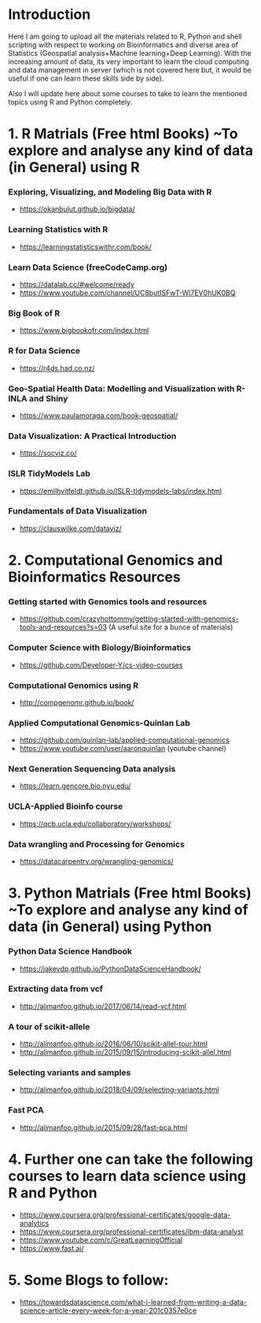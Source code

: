 # Introduction
Here I am going to upload all the materials related to R, Python and shell scripting with respect to working on Bioinformatics and diverse area of Statistics (Geospatial analysis+Machine learning+Deep Learning). With the increasing amount of data, its very important to learn the cloud computing and data management in server (which is not covered here but, it would be useful if one can learn these skills side by side). 

Also I will update here about some courses to take to learn the mentioned topics using R and Python completely.

# 1. R Matrials (Free html Books) ~To explore and analyse any kind of data (in General) using R
### Exploring, Visualizing, and Modeling Big Data with R
- https://okanbulut.github.io/bigdata/
### Learning Statistics with R
- https://learningstatisticswithr.com/book/
### Learn Data Science (freeCodeCamp.org)
- https://datalab.cc/#welcome/ready
- https://www.youtube.com/channel/UC8butISFwT-Wl7EV0hUK0BQ
### Big Book of R
- https://www.bigbookofr.com/index.html 
### R for Data Science
- https://r4ds.had.co.nz/
### Geo-Spatial Health Data: Modelling and Visualization with R-INLA and Shiny
- https://www.paulamoraga.com/book-geospatial/
### Data Visualization: A Practical Introduction
- https://socviz.co/
### ISLR TidyModels Lab
- https://emilhvitfeldt.github.io/ISLR-tidymodels-labs/index.html
### Fundamentals of Data Visualization
- https://clauswilke.com/dataviz/

# 2. Computational Genomics and Bioinformatics Resources
### Getting started with Genomics tools and resources 
- https://github.com/crazyhottommy/getting-started-with-genomics-tools-and-resources?s=03 (A useful site for a bunce of materials)
### Computer Science with Biology/Bioinformatics
- https://github.com/Developer-Y/cs-video-courses
### Computational Genomics using R
- http://compgenomr.github.io/book/
### Applied Computational Genomics-Quinlan Lab
- https://github.com/quinlan-lab/applied-computational-genomics
- https://www.youtube.com/user/aaronquinlan (youtube channel)
### Next Generation Sequencing Data analysis
- https://learn.gencore.bio.nyu.edu/
### UCLA-Applied Bioinfo course
- https://qcb.ucla.edu/collaboratory/workshops/
### Data wrangling and Processing for Genomics
- https://datacarpentry.org/wrangling-genomics/

# 3. Python Matrials (Free html Books) ~To explore and analyse any kind of data (in General) using Python
### Python Data Science Handbook
- https://jakevdp.github.io/PythonDataScienceHandbook/
### Extracting data from vcf
- http://alimanfoo.github.io/2017/06/14/read-vcf.html
### A tour of scikit-allele
- http://alimanfoo.github.io/2016/06/10/scikit-allel-tour.html
- http://alimanfoo.github.io/2015/09/15/introducing-scikit-allel.html
### Selecting variants and samples
- http://alimanfoo.github.io/2018/04/09/selecting-variants.html
### Fast PCA
- http://alimanfoo.github.io/2015/09/28/fast-pca.html


# 4. Further one can take the following courses to learn data science using R and Python

- https://www.coursera.org/professional-certificates/google-data-analytics 
- https://www.coursera.org/professional-certificates/ibm-data-analyst
- https://www.youtube.com/c/GreatLearningOfficial
- https://www.fast.ai/

# 5. Some Blogs to follow:
- https://towardsdatascience.com/what-i-learned-from-writing-a-data-science-article-every-week-for-a-year-201c0357e0ce
